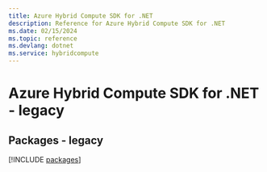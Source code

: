 ```yaml
---
title: Azure Hybrid Compute SDK for .NET
description: Reference for Azure Hybrid Compute SDK for .NET
ms.date: 02/15/2024
ms.topic: reference
ms.devlang: dotnet
ms.service: hybridcompute
---
```

# Azure Hybrid Compute SDK for .NET - legacy
## Packages - legacy
[!INCLUDE [packages](hybrid-compute-index.md)]